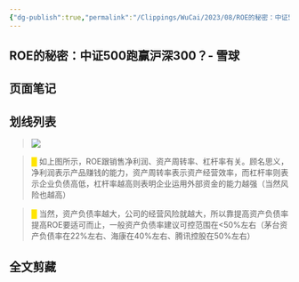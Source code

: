 ```yaml
---
{"dg-publish":true,"permalink":"/Clippings/WuCai/2023/08/ROE的秘密：中证500跑赢沪深300- 雪球-20230810/"}
---
```



## ROE的秘密：中证500跑赢沪深300？- 雪球 

## 页面笔记


## 划线列表
> ![](https://g1proxy.wimg.site/sP6j6uf6dcxFAjWRZAHLy6N8In02DwAqORrLsc-0s5Y0=/https://xqimg.imedao.com/189daf3f1bfb514e3fdedb12.png!800.jpg) 

> <font color="#FFE500">█  </font>如上图所示，ROE跟销售净利润、资产周转率、杠杆率有关。顾名思义，净利润表示产品赚钱的能力，资产周转率表示资产经营效率，而杠杆率则表示企业负债高低，杠杆率越高则表明企业运用外部资金的能力越强（当然风险也越高）

> <font color="#FFE500">█  </font>当然，资产负债率越大，公司的经营风险就越大，所以靠提高资产负债率提高ROE要适可而止，一般资产负债率建议可控范围在<50%左右（茅台资产负债率在22%左右、海康在40%左右、腾讯控股在50%左右）


## 全文剪藏

